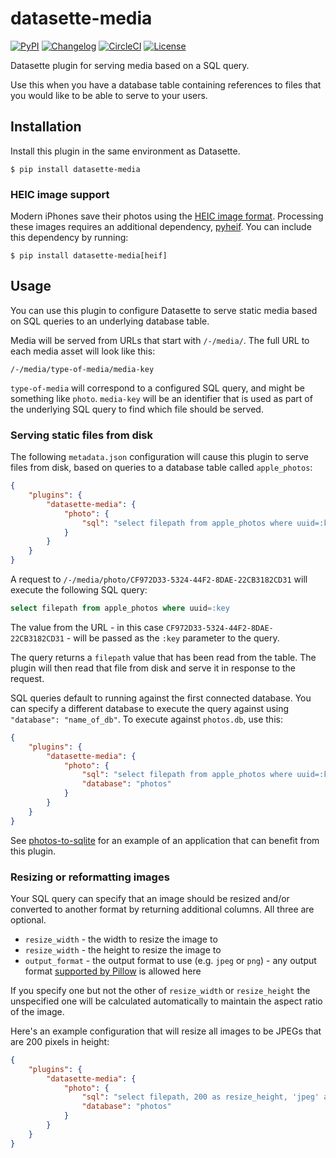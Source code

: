 # datasette-media

[![PyPI](https://img.shields.io/pypi/v/datasette-media.svg)](https://pypi.org/project/datasette-media/)
[![Changelog](https://img.shields.io/github/v/release/simonw/datasette-media?include_prereleases&label=changelog)](https://github.com/simonw/datasette-media/releases)
[![CircleCI](https://circleci.com/gh/simonw/datasette-media.svg?style=svg)](https://circleci.com/gh/simonw/datasette-media)
[![License](https://img.shields.io/badge/license-Apache%202.0-blue.svg)](https://github.com/simonw/datasette-media/blob/master/LICENSE)

Datasette plugin for serving media based on a SQL query.

Use this when you have a database table containing references to files that you would like to be able to serve to your users.

## Installation

Install this plugin in the same environment as Datasette.

    $ pip install datasette-media

### HEIC image support

Modern iPhones save their photos using the [HEIC image format](https://en.wikipedia.org/wiki/High_Efficiency_Image_File_Format). Processing these images requires an additional dependency, [pyheif](https://pypi.org/project/pyheif/). You can include this dependency by running:

    $ pip install datasette-media[heif]

## Usage

You can use this plugin to configure Datasette to serve static media based on SQL queries to an underlying database table.

Media will be served from URLs that start with `/-/media/`. The full URL to each media asset will look like this:

    /-/media/type-of-media/media-key

`type-of-media` will correspond to a configured SQL query, and might be something like `photo`. `media-key` will be an identifier that is used as part of the underlying SQL query to find which file should be served.

### Serving static files from disk

The following ``metadata.json`` configuration will cause this plugin to serve files from disk, based on queries to a database table called `apple_photos`:

```json
{
    "plugins": {
        "datasette-media": {
            "photo": {
                "sql": "select filepath from apple_photos where uuid=:key"
            }
        }
    }
}
```

A request to `/-/media/photo/CF972D33-5324-44F2-8DAE-22CB3182CD31` will execute the following SQL query:

```sql
select filepath from apple_photos where uuid=:key
```

The value from the URL -  in this case `CF972D33-5324-44F2-8DAE-22CB3182CD31` - will be passed as the `:key` parameter to the query.

The query returns a `filepath` value that has been read from the table. The plugin will then read that file from disk and serve it in response to the request.

SQL queries default to running against the first connected database. You can specify a different database to execute the query against using `"database": "name_of_db"`. To execute against `photos.db`, use this:

```json
{
    "plugins": {
        "datasette-media": {
            "photo": {
                "sql": "select filepath from apple_photos where uuid=:key",
                "database": "photos"
            }
        }
    }
}
```

See [photos-to-sqlite](https://github.com/dogsheep/photos-to-sqlite) for an example of an application that can benefit from this plugin.

### Resizing or reformatting images

Your SQL query can specify that an image should be resized and/or converted to another format by returning additional columns. All three are optional.

* `resize_width` - the width to resize the image to
* `resize_width` - the height to resize the image to
* `output_format` - the output format to use (e.g. `jpeg` or `png`) - any output format [supported by Pillow](https://pillow.readthedocs.io/en/stable/handbook/image-file-formats.html) is allowed here

If you specify one but not the other of `resize_width` or `resize_height` the unspecified one will be calculated automatically to maintain the aspect ratio of the image.

Here's an example configuration that will resize all images to be JPEGs that are 200 pixels in height:

```json
{
    "plugins": {
        "datasette-media": {
            "photo": {
                "sql": "select filepath, 200 as resize_height, 'jpeg' as output_format from apple_photos where uuid=:key",
                "database": "photos"
            }
        }
    }
}
```
